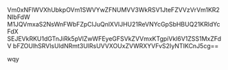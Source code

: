 Vm0xNFlWVXhUbkpOVm1SWVYwZFNUMVV3WkRSV1JteFZVVzVrVm1KR2NIbFdW
M1JQVmxaS2NsWnFWbFZpClJuQnlXVlJHU21ReVNYcGpSbHBUQ21KRldYcFdX
SEJEVkRKU1dGTnJiRk5pVlZwWFEyeGFSVkZVVmxKTgpiVkl6V1ZSS1MxZFdV
bFZOUlhSRVlsUldNRmt3UlRsUVVXOUxZVWRXYVFvS2IyNTIKCnJ5cg==

wqy